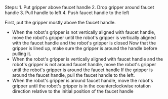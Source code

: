 

Steps:  1. Put gripper above faucet handle  2. Drop gripper around faucet handle  3. Pull handle to left  4. Push faucet handle to the left

First, put the gripper mostly above the faucet handle.
- When the robot's gripper is not vertically aligned with faucet handle, move the robot's gripper until the robot's gripper is vertically aligned with the faucet handle and the robot's gripper is closed
Now that the gripper is lined up, make sure the gripper is around the handle before pulling it.
- When the robot's gripper is vertically aligned with faucet handle and the robot's gripper is not around faucet handle, move the robot's gripper until the robot's gripper is around the faucet handle
If the gripper is around the faucet handle, pull the faucet handle to the left.
- When the robot's gripper is around faucet handle, move the robot's gripper until the robot's gripper is in the counterclockwise rotation direction relative to the initial position of the faucet handle